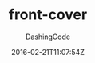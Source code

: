 ---
title: "front-cover"
github: https://github.com/dashingcode/front-cover
demo: https://dashingcode.github.io/front-cover/
author: DashingCode

ssg:
  - Jekyll
cms:
  - No Cms
date: 2016-02-21T11:07:54Z
github_branch: master
stale: true
---